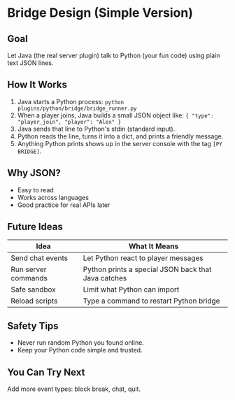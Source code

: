 # Bridge Design (Simple Version)

## Goal
Let Java (the real server plugin) talk to Python (your fun code) using plain text JSON lines.

## How It Works
1. Java starts a Python process: `python plugins/python/bridge/bridge_runner.py`
2. When a player joins, Java builds a small JSON object like:
   `{ "type": "player_join", "player": "Alex" }`
3. Java sends that line to Python's stdin (standard input).
4. Python reads the line, turns it into a dict, and prints a friendly message.
5. Anything Python prints shows up in the server console with the tag `[PY BRIDGE]`.

## Why JSON?
- Easy to read
- Works across languages
- Good practice for real APIs later

## Future Ideas
| Idea | What It Means |
|------|---------------|
| Send chat events | Let Python react to player messages |
| Run server commands | Python prints a special JSON back that Java catches |
| Safe sandbox | Limit what Python can import |
| Reload scripts | Type a command to restart Python bridge |

## Safety Tips
- Never run random Python you found online.
- Keep your Python code simple and trusted.

## You Can Try Next
Add more event types: block break, chat, quit.

